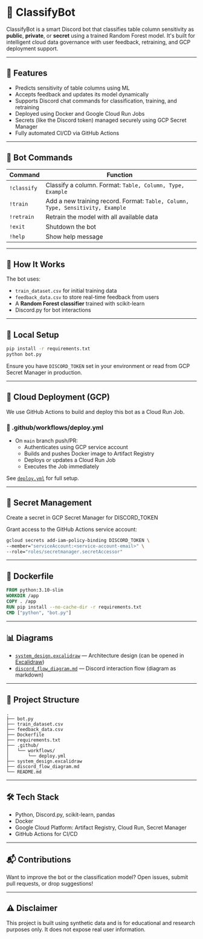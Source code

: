 # 🤖 ClassifyBot

ClassifyBot is a smart Discord bot that classifies table column sensitivity as **public**, **private**, or **secret** using a trained Random Forest model. It's built for intelligent cloud data governance with user feedback, retraining, and GCP deployment support.

---

## 🌟 Features

- Predicts sensitivity of table columns using ML
- Accepts feedback and updates its model dynamically
- Supports Discord chat commands for classification, training, and retraining
- Deployed using Docker and Google Cloud Run Jobs
- Secrets (like the Discord token) managed securely using GCP Secret Manager
- Fully automated CI/CD via GitHub Actions

---

## 💬 Bot Commands

| Command     | Function                                                                 |
|-------------|--------------------------------------------------------------------------|
| `!classify` | Classify a column. Format: `Table, Column, Type, Example`                |
| `!train`    | Add a new training record. Format: `Table, Column, Type, Sensitivity, Example` |
| `!retrain`  | Retrain the model with all available data                                |
| `!exit`     | Shutdown the bot                                                         |
| `!help`     | Show help message                                                        |

---

## 🧠 How It Works

The bot uses:
- `train_dataset.csv` for initial training data
- `feedback_data.csv` to store real-time feedback from users
- A **Random Forest classifier** trained with scikit-learn
- Discord.py for bot interactions

---

## 🧪 Local Setup

```bash
pip install -r requirements.txt
python bot.py
```

Ensure you have `DISCORD_TOKEN` set in your environment or read from GCP Secret Manager in production.

---

## 🚀 Cloud Deployment (GCP)

We use GitHub Actions to build and deploy this bot as a Cloud Run Job.

### 📁 .github/workflows/deploy.yml

- On `main` branch push/PR:
  - Authenticates using GCP service account
  - Builds and pushes Docker image to Artifact Registry
  - Deploys or updates a Cloud Run Job
  - Executes the Job immediately

See [`deploy.yml`](.github/workflows/deploy.yml) for full setup.

---

## 🔐 Secret Management

Create a secret in GCP Secret Manager for DISCORD_TOKEN

Grant access to the GitHub Actions service account:
```bash
gcloud secrets add-iam-policy-binding DISCORD_TOKEN \
--member="serviceAccount:<service-account-email>" \
--role="roles/secretmanager.secretAccessor"
```

---

## 🐳 Dockerfile

```dockerfile
FROM python:3.10-slim
WORKDIR /app
COPY . /app
RUN pip install --no-cache-dir -r requirements.txt
CMD ["python", "bot.py"]
```

---

## 📊 Diagrams

- [`system_design.excalidraw`](system_design.excalidraw) — Architecture design (can be opened in [Excalidraw](https://excalidraw.com))
- [`discord_flow_diagram.md`](discord_flow_diagram.md) — Discord interaction flow (diagram as markdown)

---

## 📁 Project Structure

```
.
├── bot.py
├── train_dataset.csv
├── feedback_data.csv
├── Dockerfile
├── requirements.txt
├── .github/
│   └── workflows/
│       └── deploy.yml
├── system_design.excalidraw
├── discord_flow_diagram.md
└── README.md
```

---

## 🛠 Tech Stack

- Python, Discord.py, scikit-learn, pandas
- Docker
- Google Cloud Platform: Artifact Registry, Cloud Run, Secret Manager
- GitHub Actions for CI/CD

---

##  📬 Contributions
Want to improve the bot or the classification model? Open issues, submit pull requests, or drop suggestions!

---

##  ⚠️ Disclaimer
This project is built using synthetic data and is for educational and research purposes only. It does not expose real user information.
